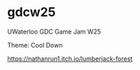 # gdcw25
UWaterloo GDC Game Jam W25

Theme: Cool Down

https://nathanrun1.itch.io/lumberjack-forest
